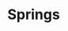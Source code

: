 # Springs

<svg xmlns="http://www.w3.org/2000/svg">
    <defs>
    <filter x="-2%" y="-2%" width="104%" height="104%" filterUnits="objectBoundingBox" id="PencilTexture">
      <feTurbulence type="fractalNoise" baseFrequency="1.2" numOctaves="3" result="noise">
      </feTurbulence>
      <feDisplacementMap xChannelSelector="R" yChannelSelector="G" scale="3" in="SourceGraphic" result="newSource">
      </feDisplacementMap>
    </filter>
    <filter x="0%" y="0%" width="100%" height="100%" filterUnits="objectBoundingBox" id="pencilTexture2">
      <feTurbulence type="fractalNoise" baseFrequency="2" numOctaves="5" stitchTiles="stitch" result="f1">
      </feTurbulence>
      <feColorMatrix type="matrix" values="0 0 0 0 0, 0 0 0 0 0, 0 0 0 0 0, 0 0 0 -1.5 1.5" result="f2">
      </feColorMatrix>
      <feComposite operator="in" in2="f2" in="SourceGraphic" result="f3">
      </feComposite>
    </filter>
    <filter x="-2%" y="-2%" width="104%" height="104%" filterUnits="objectBoundingBox" id="pencilTexture3">
      <feTurbulence type="fractalNoise" baseFrequency="0.5" numOctaves="5" stitchTiles="stitch" result="f1">
      </feTurbulence>
      <feColorMatrix type="matrix" values="0 0 0 0 0, 0 0 0 0 0, 0 0 0 0 0, 0 0 0 -1.5 1.5" result="f2">
      </feColorMatrix>
      <feComposite operator="in" in2="f2b" in="SourceGraphic" result="f3">
      </feComposite>
      <feTurbulence type="fractalNoise" baseFrequency="1.2" numOctaves="3" result="noise">
      </feTurbulence>
      <feDisplacementMap xChannelSelector="R" yChannelSelector="G" scale="2.5" in="f3" result="f4">
      </feDisplacementMap>
    </filter>
    <filter x="-20%" y="-20%" width="140%" height="140%" filterUnits="objectBoundingBox" id="pencilTexture4">
      <feTurbulence type="fractalNoise" baseFrequency="0.03" numOctaves="3" seed="1" result="f1">
      </feTurbulence>
      <feDisplacementMap xChannelSelector="R" yChannelSelector="G" scale="5" in="SourceGraphic" in2="f1" result="f4">
      </feDisplacementMap>
      <feTurbulence type="fractalNoise" baseFrequency="0.03" numOctaves="3" seed="10" result="f2">
      </feTurbulence>
      <feDisplacementMap xChannelSelector="R" yChannelSelector="G" scale="5" in="SourceGraphic" in2="f2" result="f5">
      </feDisplacementMap>
      <feTurbulence type="fractalNoise" baseFrequency="1.2" numOctaves="2" seed="100" result="f3">
      </feTurbulence>
      <feDisplacementMap xChannelSelector="R" yChannelSelector="G" scale="3" in="SourceGraphic" in2="f3" result="f6">
      </feDisplacementMap>
      <feBlend mode="normal" in2="f4" in="f5" result="out1">
      </feBlend>
      <feBlend mode="normal" in="out1" in2="f6" result="out2">
      </feBlend>
    </filter>
    <marker 
      id='head' 
      orient="auto" 
      markerWidth='3' 
      markerHeight='3' 
      refX='0' 
      refY='1.5'
    >
      <path d='M0,0 V3 L3,1.5 Z' fill="context-stroke" />
    </marker>
  </defs>
</svg>

<svg width="750" height="500" id="pic1"></svg>

<style>
    .pen1 {
        color: #ac2b3c;
        stroke: #ac2b3c;
        stroke-width: 5px;
    }
    .pen2 {
        stroke: #518c94;
        stroke-width: 5px;
    }
    .pen3 {
        stroke: #d2d65c;
        stroke-width: 5px;
    }
    .bgfill {
        fill: var(--md-default-bg-color);
    }
    .penfilter {
        filter: url('#pencilTexture4');
    }
    @keyframes pulse {
        0% { transform: scale(0.7); opacity: 0.5; }
        50% { transform: scale(1); opacity: 0.25; }
        100% { transform: scale(0.7); opacity: 0.5; }
    }
    .pickers > * > circle {
        animation: pulse 2s infinite;
        fill: steelblue;
    }
    .pickers:has(>*:hover) > *:not(:hover) > circle {
        animation: unset;
        transform: scale(0.7);
        opacity: 0.1;
    }
    .pickers > *:hover > circle {
        animation: unset;
        transform: scale(1);
        opacity: 0.7;
    }
    .pickers:has(>*.active) > * {
        visibility : hidden;
    }
    .hide {
        visibility : hidden;
    }
</style>
<script type="module">
    // Sample data
    let nodes = [
        { id: 1, name: "Anne", head: 20, x: 0, y: 0 },
        { id: 2, name: "Bart", head: 20, x: 200, y: 0 },
        { id: 3, name: "Carl", head: 20, x: 400, y: 0 }
    ];
    let pickers = [
        { x: 0, y: 0, xslide: true, fun: d => { nodes[0].x = d.x; } },
        { x: 200, y: 0, xslide: true, fun: d => { nodes[1].x = d.x; } },
        { x: 400, y: 0, xslide: true, fun: d => { nodes[2].x = d.x; } }
    ];

    const links = [
        { source: 1, target: 2, length:150, k: 0.5 },
        { source: 2, target: 3, length:150, k: 0.5 }
    ];

    
    console.log(nodes);

    // Create SVG container
    const svg_main_g = d3.select("#pic1").append("g")
        .attr("transform", "translate(20, 40)");
    const drawing = svg_main_g.append("g")
        .classed("penfilter",true);
    const pickers_g = svg_main_g.append("g")
        .classed("pickers",true);

    // Define drag behavior
    const drag = d3.drag()
        .on("start", dragStarted)
        .on("drag", dragged)
        .on("end", dragEnded);

    d3.selection.prototype.appendGuy = function() {
        let g = this.append("g");
        g.append("text")
            .attr("x", 15)
            .attr("y", 55)
            .attr("text-anchor", "left");
        g.append("line")
            .attr("x1", 0)
            .attr("y1", 0)
            .attr("x2", 10)
            .attr("y2", 0)
            .attr("marker-end",'url(#head)')
            .classed("force",true)
            .classed("pen3",true);
        g.append("path")
            .attr("d","M0,-10 L0,0 L0,25 M-20,10 L0,0 L20,10 M-10,55 L0,25 L10,55")
            .classed("pen1",true)
            .attr("fill","none");
        g.append("circle")
            .attr("cx", 0)
            .attr("cy", -20)
            .attr("r", 10)
            .classed("pen1",true)
            .classed("bgfill",true);
        return g;
    };
    function update(tran) {
        console.log("update");
        pickers.forEach(pick => {
            pick.fun(pick);
            return pick;
        });
        nodes.forEach(node => {
            node.xforce = 0;
            node.yforce = 0;
            return node;
        });
        links.forEach(link => {
            let source = nodes.find(node => node.id === link.source);
            let target = nodes.find(node => node.id === link.target);
            let dx = source.x - target.x;
            if (dx > 0) {
                link.xsource = source.x - 20;
                link.ysource = source.y + 10;
                link.xtarget = target.x + 20;
                link.ytarget = target.y + 10;
            } else {
                link.xsource = source.x + 20;
                link.ysource = source.y + 10;
                link.xtarget = target.x - 20;
                link.ytarget = target.y + 10;
            }
            let dy = source.y - target.y;
            let d = Math.sqrt(dx*dx+dy*dy);
            let force = (d-link.length)*link.k;
            //link.force = (d-link.length)*link.k;
            source.xforce -= force*dx/d;
            source.yforce -= force*dy/d;
            target.xforce += force*dx/d;
            target.yforce += force*dy/d;
            return link;
        });
        let linkFun = link => link
            .attr("d", d => {
                let x = d.xsource;
                let y = d.ysource;
                let vx = d.xtarget - d.xsource;
                let vy = d.ytarget - d.ysource;
                let v = Math.sqrt(vx*vx+vy*vy);
                let wx = -vy/v;
                let wy =  vx/v;
                let path = d3.path();
                path.moveTo(x,y);
                let n = Math.floor(d.length/10);
                let g = 10;
                for (let i = 0; i<n; i++) {
                    path.lineTo(x+vx*(0.5+i)/n+wx*g,y+vy*(0.5+i)/n+wy*g);
                    g = -g;
                }
                path.lineTo(x+vx,y+vy);
                return path;
            });
        let nodeFun = node => {
            node.attr("transform", d => `translate(${d.x}, ${d.y})`);
            node.select("text").text(d => d.name);
            node.select(".force")
                .attr("x2",d=>d.xforce)
                .attr("y2",d=>d.yforce)
                .classed("hide",d => d.xforce*d.xforce+d.yforce*d.yforce < 25);
            return node;
        };
        pickers_g.selectAll("g").data(pickers)
        .join(
            enter => {
                let g = enter.append("g").call(drag);
                g.append("circle").attr("r",20);
                return g;
            },
            update => update,
            exit => exit.remove()
        ).attr("transform", d => `translate(${d.x}, ${d.y})`);
        const linkGroup = drawing.selectAll(".edge").data(links)
        .join(
            enter => linkFun(
                enter.append("path")
                    .attr("stroke-linejoin","round")
                    .attr("fill","none")
                    .classed("edge",true)
                    .classed("pen2",true)),
            update => linkFun(tran(update)),
            exit => exit.remove()
        );
        const nodeGroup = drawing.selectAll(".node").data(nodes, function(d){return d.id})
        .join(
            enter => {
                let g = enter.appendGuy()
                    .classed("node",true)
                    .attr("transform", d => `translate(${d.x}, ${d.y})`)
                    .on("click", updatePositions)
                return nodeFun(g);
            },
            update => nodeFun(tran(update)),
            exit => exit.remove()
        );
    }

    update(obj => obj);

    function dragStarted(event, d) {
        d3.select(this).raise().classed("active", true);
    }

    function dragged(event, d) {
        if (d.xslide) d.x = event.x;
        if (d.yslide) d.y = event.y;
        update(obj => obj);
    }

    function dragEnded(event, d) {
        d3.select(this).classed("active", false);
    }

    let randNode = node => {
        node.x = Math.random() * 600 + 100;
        node.y = Math.random() * 400 + 100;
        node.head = Math.random() * 30 + 10;
        return node;
    };
    function updatePositions(event, d) {
        let n = nodes.length;
        nodes.push(randNode({ id: n+1, name: "New"}));
        links.push({ source: n, target: n+1, length:100, k:0.5 });
        update(obj => obj.transition().duration(1000));
        nodes.forEach(randNode);
        //console.log(nodes);
        
        update(obj => obj.transition().duration(1000));
    }
</script>
